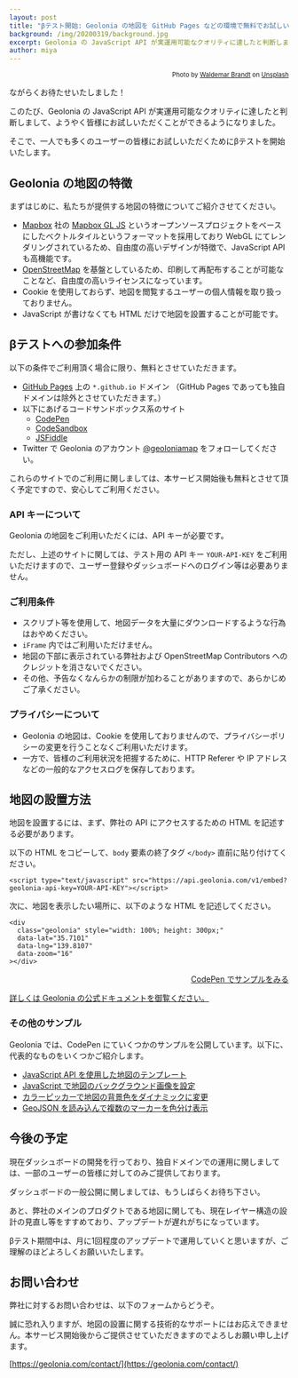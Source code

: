 ```yaml
---
layout: post
title: "βテスト開始: Geolonia の地図を GitHub Pages などの環境で無料でお試しいただけます！"
background: /img/20200319/background.jpg
excerpt: Geolonia の JavaScript API が実運用可能なクオリティに達したと判断しまして、ようやく皆様にお試しいただくことができるようになりました。
author: miya
---
```


<p style="text-align: right; font-size: 80%;">Photo by <a href="https://unsplash.com/@waldemarbrandt67w?utm_source=unsplash&amp;utm_medium=referral&amp;utm_content=creditCopyText">Waldemar Brandt</a> on <a href="https://unsplash.com/">Unsplash</a></p>

ながらくお待たせいたしました！

このたび、Geolonia の JavaScript API が実運用可能なクオリティに達したと判断しまして、ようやく皆様にお試しいただくことができるようになりました。

そこで、一人でも多くのユーザーの皆様にお試しいただくためにβテストを開始いたします。

## Geolonia の地図の特徴

まずはじめに、私たちが提供する地図の特徴についてご紹介させてください。

* [Mapbox](https://www.mapbox.com/) 社の [Mapbox GL JS](https://docs.mapbox.com/mapbox-gl-js/api/) というオープンソースプロジェクトをベースにしたベクトルタイルというフォーマットを採用しており WebGL にてレンダリングされているため、自由度の高いデザインが特徴で、JavaScript API も高機能です。
* [OpenStreetMap](https://www.openstreetmap.org/) を基盤としているため、印刷して再配布することが可能なことなど、自由度の高いライセンスになっています。
* Cookie を使用しておらず、地図を閲覧するユーザーの個人情報を取り扱っておりません。
* JavaScript が書けなくても HTML だけで地図を設置することが可能です。

## βテストへの参加条件

以下の条件でご利用頂く場合に限り、無料とさせていただきます。

* [GitHub Pages](https://pages.github.com/) 上の `*.github.io` ドメイン （GitHub Pages であっても独自ドメインは除外とさせていただきます。）
* 以下にあげるコードサンドボックス系のサイト
  * [CodePen](https://codepen.io/)
  * [CodeSandbox](https://codesandbox.io/)
  * [JSFiddle](https://jsfiddle.net/)
* Twitter で Geolonia のアカウント [@geoloniamap](https://twitter.com/geoloniamap) をフォローしてください。

これらのサイトでのご利用に関しましては、本サービス開始後も無料とさせて頂く予定ですので、安心してご利用ください。

### API キーについて

Geolonia の地図をご利用いただくには、API キーが必要です。

ただし、上述のサイトに関しては、テスト用の API キー `YOUR-API-KEY` をご利用いただけますので、ユーザー登録やダッシュボードへのログイン等は必要ありません。

### ご利用条件

* スクリプト等を使用して、地図データを大量にダウンロードするような行為はおやめください。
* `iFrame` 内ではご利用いただけません。
* 地図の下部に表示されている弊社および OpenStreetMap Contributors へのクレジットを消さないでください。
* その他、予告なくなんらかの制限が加わることがありますので、あらかじめご了承ください。

### プライバシーについて

* Geolonia の地図は、Cookie を使用しておりませんので、プライバシーポリシーの変更を行うことなくご利用いただけます。
* 一方で、皆様のご利用状況を把握するために、HTTP Referer や IP アドレスなどの一般的なアクセスログを保存しております。

## 地図の設置方法

地図を設置するには、まず、弊社の API にアクセスするための HTML を記述する必要があります。

以下の HTML をコピーして、`body` 要素の終了タグ `</body>` 直前に貼り付けてください。

```
<script type="text/javascript" src="https://api.geolonia.com/v1/embed?geolonia-api-key=YOUR-API-KEY"></script>
```

次に、地図を表示したい場所に、以下のような HTML を記述してください。

```
<div
  class="geolonia" style="width: 100%; height: 300px;"
  data-lat="35.7101"
  data-lng="139.8107"
  data-zoom="16"
></div>
```

<p class="codepen" style="text-align: right;"><a href="https://codepen.io/geolonia/pen/XWbYMGW">CodePen でサンプルをみる</a></p>

[詳しくは Geolonia の公式ドキュメントを御覧ください。](https://docs.geolonia.com/)

### その他のサンプル

Geolonia では、CodePen にていくつかのサンプルを公開しています。以下に、代表的なものをいくつかご紹介します。

* [JavaScript API を使用した地図のテンプレート](https://codepen.io/geolonia/pen/XWbYMGW)
* [JavaScript で地図のバックグラウンド画像を設定](https://codepen.io/geolonia/pen/LYVmLrK)
* [カラーピッカーで地図の背景色をダイナミックに変更](https://codepen.io/geolonia/pen/jOPzjQz)
* [GeoJSON を読み込んで複数のマーカーを色分け表示](https://codepen.io/geolonia/pen/zYGRgdq)

## 今後の予定

現在ダッシュボードの開発を行っており、独自ドメインでの運用に関しましては、一部のユーザーの皆様に対してのみご提供しております。

ダッシュボードの一般公開に関しましては、もうしばらくお待ち下さい。

あと、弊社のメインのプロダクトである地図に関しても、現在レイヤー構造の設計の見直し等をすすめており、アップデートが遅れがちになっています。

βテスト期間中は、月に1回程度のアップデートで運用していくと思いますが、ご理解のほどよろしくお願いいたします。

## お問い合わせ

弊社に対するお問い合わせは、以下のフォームからどうぞ。

誠に恐れ入りますが、地図の設置に関する技術的なサポートにはお応えできません。本サービス開始後からご提供させていただきますのでよろしお願い申し上げます。

[https://geolonia.com/contact/](https://geolonia.com/contact/)
